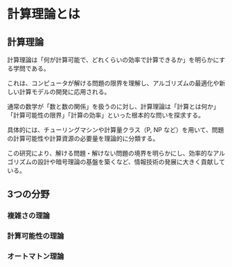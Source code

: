 # 計算理論とは

## 計算理論
計算理論は「何が計算可能で、どれくらいの効率で計算できるか」を明らかにする学問である。

これは、コンピュータが解ける問題の限界を理解し、アルゴリズムの最適化や新しい計算モデルの開発に応用される。

通常の数学が「数と数の関係」を扱うのに対し、計算理論は「計算とは何か」「計算可能性の限界」「計算の効率」といった根本的な問いを探求する。

具体的には、チューリングマシンや計算量クラス（P, NP など）を用いて、問題の計算可能性や計算資源の必要量を理論的に分類する。

この研究により、解ける問題・解けない問題の境界を明らかにし、効率的なアルゴリズムの設計や暗号理論の基盤を築くなど、情報技術の発展に大きく貢献している。

## 3つの分野


### 複雑さの理論

### 計算可能性の理論

### オートマトン理論
